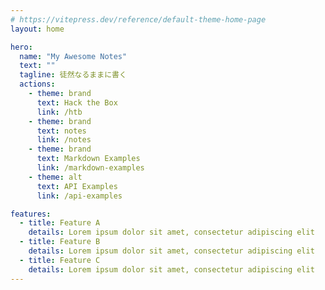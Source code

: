 ```yaml
---
# https://vitepress.dev/reference/default-theme-home-page
layout: home

hero:
  name: "My Awesome Notes"
  text: ""
  tagline: 徒然なるままに書く
  actions:
    - theme: brand
      text: Hack the Box
      link: /htb
    - theme: brand
      text: notes
      link: /notes
    - theme: brand
      text: Markdown Examples
      link: /markdown-examples
    - theme: alt
      text: API Examples
      link: /api-examples

features:
  - title: Feature A
    details: Lorem ipsum dolor sit amet, consectetur adipiscing elit
  - title: Feature B
    details: Lorem ipsum dolor sit amet, consectetur adipiscing elit
  - title: Feature C
    details: Lorem ipsum dolor sit amet, consectetur adipiscing elit
---
```


